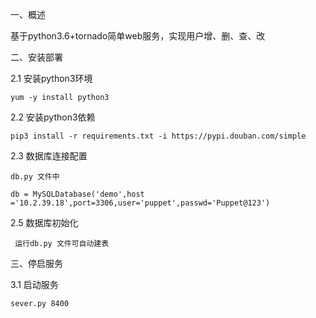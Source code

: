 一、概述  

   基于python3.6+tornado简单web服务，实现用户增、删、查、改
   
二、安装部署  


2.1 安装python3环境 
    
    yum -y install python3
    

2.2 安装python3依赖  

    pip3 install -r requirements.txt -i https://pypi.douban.com/simple
    
2.3  数据库连接配置

    db.py 文件中

    db = MySQLDatabase('demo',host ='10.2.39.18',port=3306,user='puppet',passwd='Puppet@123')
    
        
2.5 数据库初始化
    
     运行db.py 文件可自动建表

三、停启服务


3.1 启动服务  

    sever.py 8400

